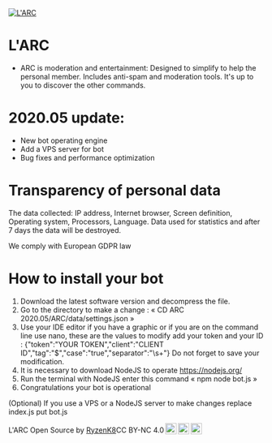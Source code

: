
<a href="https://top.gg/bot/643148680618180609" >

  <img src="https://top.gg/api/widget/status/643148680618180609.svg" alt="L'ARC" />

</a>

# L'ARC
- ARC is moderation and entertainment: Designed to simplify to help the personal member. Includes anti-spam and moderation tools. It's up to you to discover the other commands.

# 2020.05 update:
- New bot operating engine
- Add a VPS server for bot
- Bug fixes and performance optimization

# Transparency of personal data
The data collected: IP address, Internet browser, Screen definition,
Operating system, Processors, Language. Data used for statistics and after 7 days the data will be destroyed.

We comply with European GDPR law

# How to install your bot
1. Download the latest software version and decompress the file.
2. Go to the directory to make a change : « CD ARC 2020.05/ARC/data/settings.json »
3. Use your IDE editor if you have a graphic or if you are on the command line use nano, these are the values to modify add your token and your ID : {"token":"YOUR TOKEN","client":"CLIENT ID","tag":"$","case":"true","separator":"\\s+"} Do not forget to save your modification.
4. It is necessary to download NodeJS to operate https://nodejs.org/
5. Run the terminal with NodeJS enter this command « npm node bot.js »
6. Congratulations your bot is operational

(Optional) If you use a VPS or a NodeJS server to make changes replace index.js put bot.js


<p xmlns:dct="http://purl.org/dc/terms/" xmlns:cc="http://creativecommons.org/ns#" class="license-text"><span rel="dct:title">L'ARC Open Source</span> by <a rel="cc:attributionURL" href="https://arcjs.ml"><span rel="cc:attributionName">RyzenK8</span></a>CC BY-NC 4.0<a href="https://creativecommons.org/licenses/by-nc/4.0"><img style="height:22px!important;margin-left: 3px;vertical-align:text-bottom;" src="https://search.creativecommons.org/static/img/cc_icon.svg" /><img  style="height:22px!important;margin-left: 3px;vertical-align:text-bottom;" src="https://search.creativecommons.org/static/img/cc-by_icon.svg" /><img  style="height:22px!important;margin-left: 3px;vertical-align:text-bottom;" src="https://search.creativecommons.org/static/img/cc-nc_icon.svg" /></a></p>
